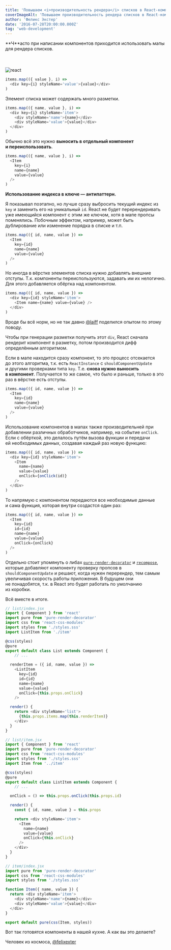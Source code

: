 ```yaml
---
title: 'Повышаем <i>производительность рендера</i> списков в React-компонентах'
coverImageAlt: 'Повышаем производительность рендера списков в React-компонентах'
author: 'Феликс Экстер'
date: '2016-07-28T20:00:00.000Z'
tag: 'web-development'
---
```


<p style="min-height: 4.375rem;">**Ч**асто при написании компонентов приходится использовать мапы для рендера списков.</p>

<Img imageName="react" alt="react"/>

```js
items.map(({ value }, i) =>
  <div key={i} styleName='value'>{value}</div>
)
```

Элемент списка может содержать много разметки.

```js
items.map(({ name, value }, i) =>
  <div key={i} styleName='item'>
    <div styleName='name'>{name}</div>
    <div styleName='value'>{value}</div>
  </div>
)
```

Обычно всё это нужно **выносить в отдельный компонент и переиспользовать**.

```js
items.map(({ name, value }, i) =>
  <Item
    key={i}
    name={name}
    value={value}
  />
)
```

**Использование индекса в ключе — антипаттерн.**

Я показывал поэтапно, но лучше сразу выбросить текущий индекс из `key` и заменить его на уникальный `id`.
React не будет перерендеривать уже имеющийся компонент с этим же ключом, хотя в мапе пропсы поменялись.
Побочным эффектом, например, может быть дублирование или изменение порядка в списке и т.п.

```js
items.map(({ id, name, value }) =>
  <Item
    key={id}
    name={name}
    value={value}
  />
)
```

Но иногда в вёрстке элементов списка нужно добавлять внешние отступы.
Т.к. компоненты переиспользуются, задавать им их нелогично.
Для этого добавляется обёртка над компонентом.

```js
items.map(({ id, name, value }) =>
  <div key={id} styleName='item'>
    <Item name={name} value={value} />
  </div>
)
```

Вроде бы всё норм, но не так давно [@laiff](https://github.com/laiff) поделился опытом по этому поводу.

Чтобы при генерации разметки получить этот `div`,
React сначала рендерит компонент в разметку, потом производится дифф определённым алгоритмом.

Если в мапе находится сразу компонент, то это процесс отсекается до этого алгоритма, т.к. есть `ReactInstance` с `shouldComponentUpdate` и другими проверками типа `key`.
Т.е. **снова нужно выноcить в компонент**.
Получается то же самое, что было и раньше, только в это раз в вёрстке есть отступы.

```js
items.map(({ id, name, value }) =>
  <Item
    key={id}
    name={name}
    value={value}
  />
)
```

Использование компонентов в мапах также производительней при добавлении различных обработчиков,
например, на событие `onClick`.
Если с обёрткой, это делалось путём вызова функции
и передачи ей необходимых данных, создавая каждый раз новую функцию:

```js
items.map(({ id, name, value }) =>
  <div key={id} styleName='item'>
    <Item
      name={name}
      value={value}
      onClick={onClick(id)}
    />
  </div>
)
```

То напрямую с компонентом передаются все необходимые данные и сама функция, которая внутри создастся один раз:

```js
items.map(({ id, name, value }) =>
  <Item
    key={id}
    id={id}
    name={name}
    value={value}
    onClick={onClick}
  />
)
```

Отдельно стоит упомянуть о либах [`pure-render-decorator`](https://github.com/felixgirault/pure-render-decorator)
и [`recompose`](https://github.com/acdlite/recompose),
которые добавляют компоненту проверку пропсов в `shouldComponentUpdate`
и решают, когда нужен перерендер, тем самым увеличивая скорость работы приложения.
В будущем они не понадобятся, т.к. в React это будет работать по умолчанию из коробки.

Всё вместе в итоге.

```js
// list/index.jsx
import { Component } from 'react'
import pure from 'pure-render-decorator'
import css from 'react-css-modules'
import styles from './styles.sss'
import ListItem from './item'

@css(styles)
@pure
export default class List extends Component {
	// ...

  renderItem = ({ id, name, value }) =>
    <ListItem
      key={id}
      id={id}
      name={name}
      value={value}
      onClick={this.props.onClick}
    />

  render() {
    return <div styleName='list'>
      {this.props.items.map(this.renderItem)}
    </div>
  }
}
```

```js
// list/item.jsx
import { Component } from 'react'
import pure from 'pure-render-decorator'
import css from 'react-css-modules'
import styles from './styles.sss'
import Item from '../item'

@css(styles)
@pure
export default class ListItem extends Component {
	// ...

  onClick = () => this.props.onClick(this.props.id)

  render() {
    const { id, name, value } = this.props

    return <div styleName='item'>
      <Item
        name={name}
        value={value}
        onClick={this.onClick}
      />
    </div>
  }
}
```

```js
// item/index.jsx
import pure from 'pure-render-decorator'
import css from 'react-css-modules'
import styles from './styles.sss'

function Item({ name, value }) {
  return <div styleName='item'>
    <div styleName='name'>{name}</div>
    <div styleName='value'>{value}</div>
  </div>
}

export default pure(css(Item, styles))
```

Вот так готовятся компоненты в нашей кухне.
А как вы это делаете?


Человек из космоса,
[@felixexter](https://twitter.com/felix_exter)
